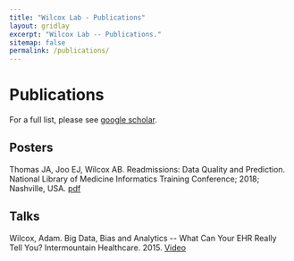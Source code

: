 ```yaml
---
title: "Wilcox Lab - Publications"
layout: gridlay
excerpt: "Wilcox Lab -- Publications."
sitemap: false
permalink: /publications/
---
```


# Publications
For a full list, please see [google scholar](https://scholar.google.com/citations?hl=en&user=O6GOa0AAAAAJ&view_op=list_works&sortby=pubdate).


## Posters

Thomas JA, Joo EJ, Wilcox AB. Readmissions: Data Quality and Prediction. National Library of Medicine Informatics Training Conference; 2018; Nashville, USA. [pdf](/pdfs/sameDayReadmitDQ.pdf)


## Talks

Wilcox, Adam. Big Data, Bias and Analytics -- What Can Your EHR Really Tell You? Intermountain Healthcare. 2015. [Video](https://hsc.mediaspace.kaltura.com/media/t/0_utc1my47/21706602)
